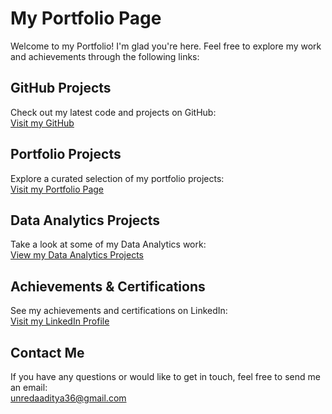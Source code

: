# My Portfolio Page

Welcome to my Portfolio! I'm glad you're here. Feel free to explore my work and achievements through the following links:

## GitHub Projects
Check out my latest code and projects on GitHub:  
[Visit my GitHub](https://github.com/Unred-studio)

## Portfolio Projects
Explore a curated selection of my portfolio projects:  
[Visit my Portfolio Page](https://unred-studio.github.io/PortfolioPage/PortfolioPage.html)

## Data Analytics Projects
Take a look at some of my Data Analytics work:  
[View my Data Analytics Projects](https://sites.google.com/view/aaditya-karamchandani/home?authuser=2)

## Achievements & Certifications
See my achievements and certifications on LinkedIn:  
[Visit my LinkedIn Profile](https://www.linkedin.com/in/aaditya-karamchandani-320aa7276/)

## Contact Me
If you have any questions or would like to get in touch, feel free to send me an email:  
[unredaaditya36@gmail.com](mailto:unredaaditya36@gmail.com)

